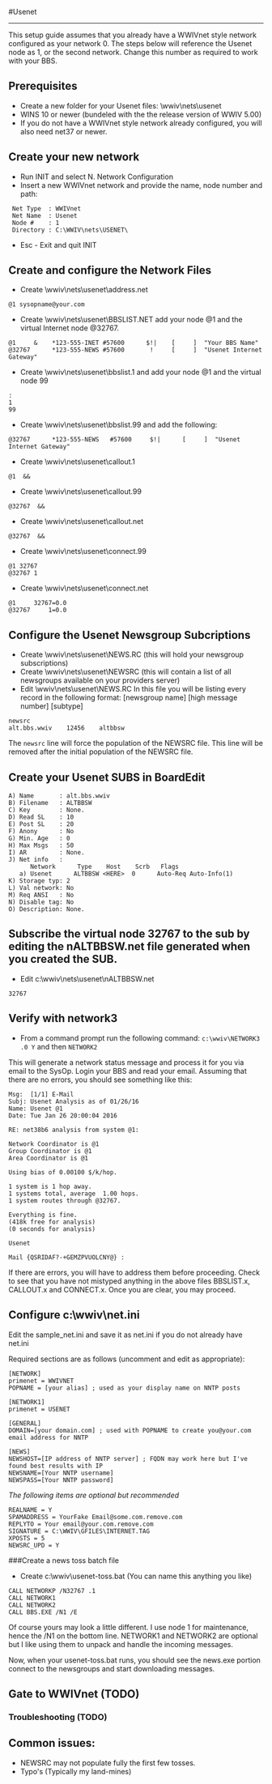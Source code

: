 #Usenet
***

This setup guide assumes that you already have a WWIVnet style network
configured as your network 0. The steps below will reference the Usenet node as 1, or the second network.
Change this number as required to work with your BBS.

## Prerequisites
* Create a new folder for your Usenet files: \wwiv\nets\usenet
* WINS 10 or newer (bundeled with the the release version of WWIV 5.00)
* If you do not have a WWIVnet style network already configured, you will also need net37 or newer.

## Create your new network
* Run INIT and select N. Network Configuration
* Insert a new WWIVnet network and provide the name, node number and path:
```
 Net Type  : WWIVnet                                                      
 Net Name  : Usenet                                                    
 Node #    : 1                                                            
 Directory : C:\WWIV\nets\USENET\   
```
* Esc - Exit and quit INIT

## Create and configure the Network Files
* Create \wwiv\nets\usenet\address.net
```
@1 sysopname@your.com
```
* Create \wwiv\nets\usenet\BBSLIST.NET add your node @1 and the virtual Internet node @32767. 
```
@1     &    *123-555-INET #57600      $!|    [     ]  "Your BBS Name"
@32767      *123-555-NEWS #57600       !     [     ]  "Usenet Internet Gateway"
```
* Create \wwiv\nets\usenet\bbslist.1 and add your node @1 and the virtual node 99
```
:
1
99
```
* Create \wwiv\nets\usenet\bbslist.99 and add the following:
```
@32767      *123-555-NEWS   #57600     $!|      [     ]  "Usenet Internet Gateway"
```
* Create \wwiv\nets\usenet\callout.1
```
@1  &&
```
* Create \wwiv\nets\usenet\callout.99
```
@32767  &&
```
* Create \wwiv\nets\usenet\callout.net
```
@32767  &&
```
* Create \wwiv\nets\usenet\connect.99
```
@1 32767
@32767 1 
```
* Create \wwiv\nets\usenet\connect.net
```
@1     32767=0.0
@32767     1=0.0
```
## Configure the Usenet Newsgroup Subcriptions
* Create \wwiv\nets\usenet\NEWS.RC (this will hold your newsgroup subscriptions)
* Create \wwiv\nets\usenet\NEWSRC (this will contain a list of all newsgroups available on your providers server)
* Edit \wwiv\nets\usenet\NEWS.RC In this file you will be listing every record in the following format:
[newsgroup name] [high message number] [subtype] 
```
newsrc
alt.bbs.wwiv    12456    altbbsw
```
The ```newsrc``` line will force the population of the NEWSRC file. This line will be removed after the initial population of the NEWSRC file.

## Create your Usenet SUBS in BoardEdit

```
A) Name       : alt.bbs.wwiv
B) Filename   : ALTBBSW
C) Key        : None.
D) Read SL    : 10
E) Post SL    : 20
F) Anony      : No
G) Min. Age   : 0
H) Max Msgs   : 50
I) AR         : None.
J) Net info   :
      Network      Type    Host    Scrb   Flags
   a) Usenet      ALTBBSW <HERE>  0      Auto-Req Auto-Info(1)
K) Storage typ: 2
L) Val network: No
M) Req ANSI   : No
N) Disable tag: No
O) Description: None.     
```

## Subscribe the virtual node 32767 to the sub by editing the nALTBBSW.net file generated when you created the SUB.
* Edit c:\wwiv\nets\usenet\nALTBBSW.net
```
32767
```
##  Verify with network3
* From a command prompt run the following command:
``` c:\wwiv\NETWORK3 .0 Y ``` 
and then 
``` NETWORK2 ```

This will generate a network status message and process it for you via email 
to the SysOp. Login your BBS and read your email. Assuming that there are no errors, you should 
see something like this:

```
Msg:  [1/1] E-Mail
Subj: Usenet Analysis as of 01/26/16
Name: Usenet @1
Date: Tue Jan 26 20:00:04 2016

RE: net38b6 analysis from system @1:

Network Coordinator is @1
Group Coordinator is @1
Area Coordinator is @1

Using bias of 0.00100 $/k/hop.

1 system is 1 hop away.
1 systems total, average  1.00 hops.
1 system routes through @32767.

Everything is fine.
(418k free for analysis)
(0 seconds for analysis)

Usenet

Mail {QSRIDAF?-+GEMZPVUOLCNY@} :
```
If there are errors, you will have to address them before proceeding. Check to 
see that you have not mistyped anything in the above files BBSLIST.x, 
CALLOUT.x and CONNECT.x. Once you are clear, you may proceed.

## Configure c:\wwiv\net.ini 

Edit the sample_net.ini and save it as net.ini if you do not already have net.ini

Required sections are as follows (uncomment and edit as appropriate): 

``` 
[NETWORK] 
primenet = WWIVNET 
POPNAME = [your alias] ; used as your display name on NNTP posts

[NETWORK1]
primenet = USENET

[GENERAL]
DOMAIN=[your domain.com] ; used with POPNAME to create you@your.com email address for NNTP

[NEWS]
NEWSHOST=[IP address of NNTP server] ; FQDN may work here but I've found best results with IP
NEWSNAME=[Your NNTP username]
NEWSPASS=[Your NNTP password]
```
*The following items are optional but recommended*
```
REALNAME = Y 
SPAMADDRESS = YourFake Email@some.com.remove.com
REPLYTO = Your email@your.com.remove.com
SIGNATURE = C:\WWIV\GFILES\INTERNET.TAG
XPOSTS = 5
NEWSRC_UPD = Y
```

###Create a news toss batch file
* Create c:\wwiv\usenet-toss.bat (You can name this anything you like)
```
CALL NETWORKP /N32767 .1
CALL NETWORK1
CALL NETWORK2
CALL BBS.EXE /N1 /E
```
Of course yours may look a little different. I use node 1 for maintenance, hence the /N1 on the bottom line.
NETWORK1 and NETWORK2 are optional but I like using them to unpack and handle the incoming messages. 

Now, when your usenet-toss.bat runs, you should see the news.exe portion 
connect to the newsgroups and start downloading messages.

## Gate to WWIVnet (TODO)

### Troubleshooting (TODO)

## Common issues:
* NEWSRC may not populate fully the first few tosses.
* Typo's (Typically my land-mines)




